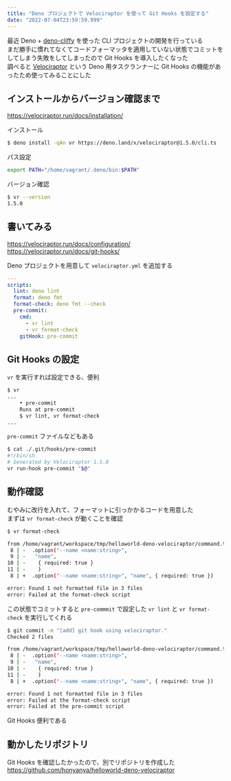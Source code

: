 ```yaml
---
title: "Deno プロジェクトで Velociraptor を使って Git Hooks を設定する"
date: "2022-07-04T23:59:59.999"
---
```


最近 Deno + [deno-cliffy](https://github.com/c4spar/deno-cliffy) を使った CLI プロジェクトの開発を行っている  
まだ勝手に慣れてなくてコードフォーマッタを適用していない状態でコミットをしてしまう失敗をしてしまったので Git Hooks を導入したくなった  
調べると [Velociraptor](https://velociraptor.run/docs/introduction/) という Deno 用タスクランナーに Git Hooks の機能があったため使ってみることにした


## インストールからバージョン確認まで

https://velociraptor.run/docs/installation/

インストール

```sh
$ deno install -qAn vr https://deno.land/x/velociraptor@1.5.0/cli.ts
```

パス設定

```sh
export PATH="/home/vagrant/.deno/bin:$PATH"
```

バージョン確認

```sh
$ vr --version
1.5.0
```


## 書いてみる

https://velociraptor.run/docs/configuration/  
https://velociraptor.run/docs/git-hooks/

Deno プロジェクトを用意して `velociraptor.yml` を追加する  

```yml
---
scripts:
  lint: deno lint
  format: deno fmt
  format-check: deno fmt --check
  pre-commit:
    cmd:
      - vr lint
      - vr format-check
    gitHook: pre-commit
```


## Git Hooks の設定

`vr` を実行すれば設定できる、便利

```sh
$ vr
...
    • pre-commit
    Runs at pre-commit
    $ vr lint, vr format-check
...
```

`pre-commit` ファイルなどもある

```sh
$ cat ./.git/hooks/pre-commit 
#!/bin/sh
# Generated by Velociraptor 1.5.0
vr run-hook pre-commit "$@"
```


## 動作確認

むやみに改行を入れて、フォーマットに引っかかるコードを用意した  
まずは `vr format-check` が動くことを確認

```sh
$ vr format-check                                  

from /home/vagrant/workspace/tmp/helloworld-deno-velociraptor/command.ts:
 8 | -  .option("--name <name:string>",
 9 | -   "name",
10 | -    { required: true }
11 | -    )
 8 | +  .option("--name <name:string>", "name", { required: true })

error: Found 1 not formatted file in 3 files
error: Failed at the format-check script
```

この状態でコミットすると `pre-commmit` で設定した `vr lint` と `vr format-check` を実行してくれる

```sh
$ git commit -m "[add] git hook using velociraptor."   
Checked 2 files

from /home/vagrant/workspace/tmp/helloworld-deno-velociraptor/command.ts:
 8 | -  .option("--name <name:string>",
 9 | -   "name",
10 | -    { required: true }
11 | -    )
 8 | +  .option("--name <name:string>", "name", { required: true })

error: Found 1 not formatted file in 3 files
error: Failed at the format-check script
error: Failed at the pre-commit script
```

Git Hooks 便利である


## 動かしたリポジトリ

Git Hooks を確認したかったので、別でリポジトリを作成した  
https://github.com/honyanya/helloworld-deno-velociraptor
